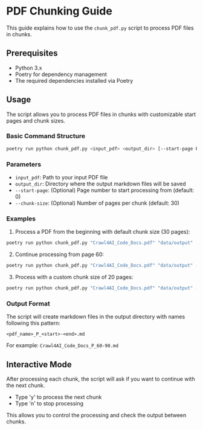 # PDF Chunking Guide

This guide explains how to use the `chunk_pdf.py` script to process PDF files in chunks.

## Prerequisites

- Python 3.x
- Poetry for dependency management
- The required dependencies installed via Poetry

## Usage

The script allows you to process PDF files in chunks with customizable start pages and chunk sizes.

### Basic Command Structure

```bash
poetry run python chunk_pdf.py <input_pdf> <output_dir> [--start-page PAGE] [--chunk-size SIZE]
```

### Parameters

- `input_pdf`: Path to your input PDF file
- `output_dir`: Directory where the output markdown files will be saved
- `--start-page`: (Optional) Page number to start processing from (default: 0)
- `--chunk-size`: (Optional) Number of pages per chunk (default: 30)

### Examples

1. Process a PDF from the beginning with default chunk size (30 pages):
```bash
poetry run python chunk_pdf.py "Crawl4AI_Code_Docs.pdf" "data/output"
```

2. Continue processing from page 60:
```bash
poetry run python chunk_pdf.py "Crawl4AI_Code_Docs.pdf" "data/output" --start-page 60
```

3. Process with a custom chunk size of 20 pages:
```bash
poetry run python chunk_pdf.py "Crawl4AI_Code_Docs.pdf" "data/output" --chunk-size 20
```

### Output Format

The script will create markdown files in the output directory with names following this pattern:
```
<pdf_name>_P_<start>-<end>.md
```
For example: `Crawl4AI_Code_Docs_P_60-90.md`

## Interactive Mode

After processing each chunk, the script will ask if you want to continue with the next chunk. 
- Type 'y' to process the next chunk
- Type 'n' to stop processing

This allows you to control the processing and check the output between chunks.
